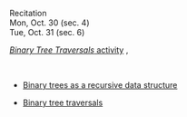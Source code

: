 
<div class="recitation">

<!--
<div class="lecture1">
<div class="lecture2">
<div class="recitation">
<div class="important">
-->
<div class="column_date">

Recitation <br> 
Mon, Oct. 30 (sec. 4) <br>
Tue, Oct. 31 (sec. 6)


</div>

<div class="column_recitation">
<p markdown="block">




<!--_Binary Tree Traversals_ activity,-->
[_Binary Tree Traversals_ activity](https://goo.gl/t4kkPv) ,

<br>

- [Binary trees as a recursive data structure](https://opendsa-server.cs.vt.edu/ODSA/Books/Everything/html/RecursiveDS.html ) 

- [Binary tree traversals](https://opendsa-server.cs.vt.edu/ODSA/Books/Everything/html/BinaryTreeTraversal.html) 




</p>
</div>

</div>
